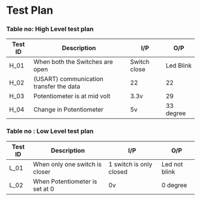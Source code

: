 
# Test Plan
### Table no: High Level test plan
| Test ID | Description |  I/P|  O/P|
| --- | --- | --- | ---- | 
| H_01 |  When both the Switches are open |Switch close|  Led Blink |
| H_02| (USART) communication transfer the data| 22  | 22 |
| H_03 | Potentiometer is at mid volt|3.3v   |29|
| H_04|Change in Potentiometer|5v| 33 degree| 


### Table no : Low Level test plan
| Test ID | Description | I/P|  O/P|
| --- | --- | --- | ---- |
| L_01 |  When only one switch is closer |1 switch is only closed| Led not blink|
| L_02| When Potentiometer is set at 0|0v |0 degree|
